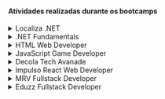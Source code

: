 #### Atividades realizadas durante os bootcamps

<details>
  <summary>Localiza .NET</summary>
  <div>
    <h5>Solução de problemas em C#</h5>
    &nbsp; <a href="https://github.com/theadelmojr/Cursos/blob/main/Localiza.NET/Solu%C3%A7%C3%A3o%20de%20problemas%20em%20C%23/desafio1/Program.cs">Consumo médio do automóvel</a><br/>
    &nbsp; <a href="https://github.com/theadelmojr/Cursos/blob/main/Localiza.NET/Solu%C3%A7%C3%A3o%20de%20problemas%20em%20C%23/desafio2/Program.cs">DDD</a><br/>
    &nbsp; <a href="https://github.com/theadelmojr/Cursos/blob/main/Localiza.NET/Solu%C3%A7%C3%A3o%20de%20problemas%20em%20C%23/desafio3/Program.cs">Notas e moedas</a><br/>
  </div>
  <div>
    <h5>Criando uma aplicação .NET</h5>
    &nbsp; <a href="https://github.com/theadelmojr/Cursos/blob/main/Localiza.NET/Criando%20uma%20aplica%C3%A7%C3%A3o%20.NET/Appbanco/Program.cs">Aplicativo de transferência bancária</a><br/>
    &nbsp; <a href="https://github.com/theadelmojr/Cursos/blob/main/Localiza.NET/Criando%20uma%20aplica%C3%A7%C3%A3o%20.NET/Locadora/Program.cs">Aplicativo de locadora</a><br/>
    &nbsp; <a href="https://github.com/theadelmojr/Cursos/blob/main/Localiza.NET/Criando%20uma%20aplica%C3%A7%C3%A3o%20.NET/Api/Program.cs">Api</a><br/>
  </div>
  <div>
    <h5>Desafios aritméticos em C#</h5>
    &nbsp; <a href="https://github.com/theadelmojr/Cursos/blob/main/Localiza.NET/Desafios%20aritm%C3%A9ticos%20em%20C%23/desafio1/Program.cs">Média 1</a><br/>
    &nbsp; <a href="https://github.com/theadelmojr/Cursos/blob/main/Localiza.NET/Desafios%20aritm%C3%A9ticos%20em%20C%23/desafio2/Program.cs">Crescimento populacional</a><br/>
    &nbsp; <a href="https://github.com/theadelmojr/Cursos/blob/main/Localiza.NET/Desafios%20aritm%C3%A9ticos%20em%20C%23/desafio3/Program.cs">Bazinga!</a><br/>
    &nbsp; <a href="https://github.com/theadelmojr/Cursos/blob/main/Localiza.NET/Desafios%20aritm%C3%A9ticos%20em%20C%23/desafio4/Program.cs">Tempo de um evento</a><br/>
    &nbsp; <a href="https://github.com/theadelmojr/Cursos/blob/main/Localiza.NET/Desafios%20aritm%C3%A9ticos%20em%20C%23/desafio5/Program.cs">Comunicação em piralândia</a><br/>
  </div>
  <div>
    <h5>Praticando programação em C#</h5>
    &nbsp; <a href="https://github.com/theadelmojr/Cursos/blob/main/Localiza.NET/Praticando%20programa%C3%A7%C3%A3o%20em%20C%23/desafio1/Program.cs">Coordenadas em um ponto</a><br/>
    &nbsp; <a href="https://github.com/theadelmojr/Cursos/blob/main/Localiza.NET/Praticando%20programa%C3%A7%C3%A3o%20em%20C%23/desafio2/Program.cs">Compras no supermercado</a><br/>
    &nbsp; <a href="https://github.com/theadelmojr/Cursos/blob/main/Localiza.NET/Praticando%20programa%C3%A7%C3%A3o%20em%20C%23/desafio3/Program.cs">Pink e Cérebro</a><br/>
  </div>
</details>

<details>
  <summary>.NET Fundamentals</summary>
  <div>
    <h5>Introdução a Programação com C#</h5>
    &nbsp; <a href="https://github.com/theadelmojr/Cursos/blob/main/.NETfundamentals/Introdu%C3%A7%C3%A3o%20a%20Programa%C3%A7%C3%A3o%20com%20C%23/desafio1/Program.cs">Dividindo X por Y</a><br/>
    &nbsp; <a href="https://github.com/theadelmojr/Cursos/blob/main/.NETfundamentals/Introdu%C3%A7%C3%A3o%20a%20Programa%C3%A7%C3%A3o%20com%20C%23/desafio2/Program.cs">Distância</a><br/>
    &nbsp; <a href="https://github.com/theadelmojr/Cursos/blob/main/.NETfundamentals/Introdu%C3%A7%C3%A3o%20a%20Programa%C3%A7%C3%A3o%20com%20C%23/desafio3/Program.cs">Quanta mandioca?</a><br/>
  </div>
  <div>
    <h5>Introdução a Programação com .NET</h5>
    &nbsp; <a href="https://github.com/theadelmojr/Cursos/blob/main/.NETfundamentals/Introdu%C3%A7%C3%A3o%20a%20Programa%C3%A7%C3%A3o%20com%20C%23/desafio1/Program.cs">Dividindo X por Y</a><br/>
    &nbsp; <a href="https://github.com/theadelmojr/Cursos/blob/main/Localiza.NET/Desafios%20aritm%C3%A9ticos%20em%20C%23/desafio3/Program.cs">Bazinga!</a><br/>
    &nbsp; <a href="https://github.com/theadelmojr/Cursos/blob/main/.NETfundamentals/Introdu%C3%A7%C3%A3o%20a%20Programa%C3%A7%C3%A3o%20com%20.NET/desafio1/Program.cs">Coxinha de Bueno</a><br/>
  </div>
  <div>
    <h5>Solução de problemas com .NET</h5>
    &nbsp; <a href="https://github.com/theadelmojr/Cursos/blob/main/.NETfundamentals/Solu%C3%A7%C3%A3o%20de%20problemas%20com%20.NET/desafio1/Program.cs">Programa para validação de notas</a><br/>
    &nbsp; <a href="https://github.com/theadelmojr/Cursos/blob/main/.NETfundamentals/Introdu%C3%A7%C3%A3o%20a%20Programa%C3%A7%C3%A3o%20com%20C%23/desafio3/Program.cs">Quanta mandioca?</a><br/>
    &nbsp; <a href="https://github.com/theadelmojr/Cursos/blob/main/Localiza.NET/Praticando%20programa%C3%A7%C3%A3o%20em%20C%23/desafio2/Program.cs">Compras no supermercado</a><br/>
    &nbsp; <a href="https://github.com/theadelmojr/Cursos/blob/main/.NETfundamentals/Solu%C3%A7%C3%A3o%20de%20problemas%20com%20.NET/desafio2/Program.cs">Validador de senhas com requisitos</a><br/>
    &nbsp; <a href="https://github.com/theadelmojr/Cursos/blob/main/.NETfundamentals/Solu%C3%A7%C3%A3o%20de%20problemas%20com%20.NET/desafio3/Program.cs">Fila de banco</a><br/>
  </div>
</details>

<details>
  <summary>HTML Web Developer</summary>
  <div>
    <h5>Recriando páginas HTML</h5>
    &nbsp; <a href="https://github.com/theadelmojr/Cursos/tree/main/HTML%20Web%20Developer/Recriando%20p%C3%A1ginas%20HTML/Instagram-clone">Instagram</a><br/>
    &nbsp; <a href="https://github.com/theadelmojr/Cursos/tree/main/HTML%20Web%20Developer/Recriando%20p%C3%A1ginas%20HTML/Netflix-clone">Netflix</a><br/>
    &nbsp; <a href="https://github.com/theadelmojr/Cursos/tree/main/HTML%20Web%20Developer/Recriando%20p%C3%A1ginas%20HTML/UsandoBootstrap">Bootstrap</a><br/>
    &nbsp; <a href="https://github.com/theadelmojr/Cursos/tree/main/HTML%20Web%20Developer/Recriando%20p%C3%A1ginas%20HTML/SnakeGame">Jogo da cobrinha</a><br/>
  </div>
  <div>
    <h5>Introdução a Programação com JavaScript</h5>
    &nbsp; <a href="https://github.com/theadelmojr/Cursos/blob/main/HTML%20Web%20Developer/Introdu%C3%A7%C3%A3o%20a%20Programa%C3%A7%C3%A3o%20com%20JavaScript/Desafio1.js">Visita na feira</a><br/>
    &nbsp; <a href="https://github.com/theadelmojr/Cursos/blob/main/HTML%20Web%20Developer/Introdu%C3%A7%C3%A3o%20a%20Programa%C3%A7%C3%A3o%20com%20JavaScript/Desafio2.js">Multiplicação simples</a><br/>
    &nbsp; <a href="https://github.com/theadelmojr/Cursos/blob/main/HTML%20Web%20Developer/Introdu%C3%A7%C3%A3o%20a%20Programa%C3%A7%C3%A3o%20com%20JavaScript/Desafio3.js">Folha de pagamento</a><br/>
  </div>
</details>

<details>
  <summary>JavaScript Game Developer</summary>
  <div>
    <h5>Games</h5>
    &nbsp; <a href="https://github.com/theadelmojr/Cursos/tree/main/JavaScript%20Game%20Developer/Games/Helicopter">Jogo do helicóptero</a><br/>
    &nbsp; <a href="https://github.com/theadelmojr/Cursos/tree/main/JavaScript%20Game%20Developer/Games/Genius">Jogo genius</a><br/>
    &nbsp; <a href="https://github.com/theadelmojr/Cursos/tree/main/JavaScript%20Game%20Developer/Games/Dinosauro">Jogo do dinosauro</a><br/>
  </div>
</details>

<details>
  <summary>Decola Tech Avanade</summary>
  <div>
    <h5>Primeiros desafios Matemáticos em C#</h5>
    &nbsp; <a href="https://github.com/theadelmojr/Cursos/blob/main/Decola%20Tech%20Avanade/Primeiros%20desafios%20Matem%C3%A1ticos%20em%20C%23/desafio1/Program.cs">Soma simples</a><br/>
    &nbsp; <a href="https://github.com/theadelmojr/Cursos/blob/main/Localiza.NET/Solu%C3%A7%C3%A3o%20de%20problemas%20em%20C%23/desafio2/Program.cs">DDD</a><br/>
  <div>
    <h5>Introdução a Resolução de Desafios com C#</h5>
    &nbsp; <a href="https://github.com/theadelmojr/Cursos/blob/main/Decola%20Tech%20Avanade/Introdu%C3%A7%C3%A3o%20a%20Resolu%C3%A7%C3%A3o%20de%20Desafios%20com%20C%23/desafio1/Program.cs">Múltiplos</a><br/>
    &nbsp; <a href="https://github.com/theadelmojr/Cursos/blob/main/Decola%20Tech%20Avanade/Introdu%C3%A7%C3%A3o%20a%20Resolu%C3%A7%C3%A3o%20de%20Desafios%20com%20C%23/desafio2/Program.cs">Números ímpares</a><br/>
    &nbsp; <a href="https://github.com/theadelmojr/Cursos/blob/main/Decola%20Tech%20Avanade/Introdu%C3%A7%C3%A3o%20a%20Resolu%C3%A7%C3%A3o%20de%20Desafios%20com%20C%23/desafio3/Program.cs">Conversão de tempo</a><br/>
    &nbsp; <a href="https://github.com/theadelmojr/Cursos/blob/main/Decola%20Tech%20Avanade/Introdu%C3%A7%C3%A3o%20a%20Resolu%C3%A7%C3%A3o%20de%20Desafios%20com%20C%23/desafio4/Program.cs">tempo do Dobby</a><br/>
  </div>
  <div>
    <h5>Desafios numéricos em C#</h5>
    &nbsp; <a href="https://github.com/theadelmojr/Cursos/blob/main/Decola%20Tech%20Avanade/Desafios%20num%C3%A9ricos%20em%20C%23/desafio1/Program.cs">Tipo de combustivel</a><br/>
    &nbsp; <a href="https://github.com/theadelmojr/Cursos/blob/main/Decola%20Tech%20Avanade/Desafios%20num%C3%A9ricos%20em%20C%23/desafio2/Program.cs">O maior</a><br/>
    &nbsp; <a href="https://github.com/theadelmojr/Cursos/blob/main/Decola%20Tech%20Avanade/Desafios%20num%C3%A9ricos%20em%20C%23/desafio3/Program.cs">Validação de nota</a><br/>
    &nbsp; <a href="https://github.com/theadelmojr/Cursos/blob/main/Decola%20Tech%20Avanade/Desafios%20num%C3%A9ricos%20em%20C%23/desafio4/Program.cs">Tipos de triângulo</a><br/>
    &nbsp; <a href="https://github.com/theadelmojr/Cursos/blob/main/Decola%20Tech%20Avanade/Desafios%20num%C3%A9ricos%20em%20C%23/desafio5/Program.cs">Sequência lógica 2</a><br/>
    &nbsp; <a href="https://github.com/theadelmojr/Cursos/blob/main/Localiza.NET/Praticando%20programa%C3%A7%C3%A3o%20em%20C%23/desafio1/Program.cs">Coordenadas em um ponto</a><br/>
  </div>
  <div>
    <h5>Criando um catálogo de jogos usando boas práticas de arquitetura com .NET</h5>
    &nbsp; <a href="https://github.com/theadelmojr/Cursos/blob/main/Decola%20Tech%20Avanade/Criando%20um%20cat%C3%A1logo%20de%20jogos/CatalogoJogos/Program.cs">Locadora de jogos</a><br/>
  </div>
</details>

<details>
  <summary>Impulso React Web Developer</summary>
  <div>
    <h5>Desafios Iniciais JavaScript</h5>
    &nbsp; <a href="https://github.com/theadelmojr/Cursos/blob/main/Impulso%20React%20Web%20Developer/Desafios%20Iniciais%20JavaScript/Desafio1.js">Tabuada</a><br/>
    &nbsp; <a href="https://github.com/theadelmojr/Cursos/blob/main/Impulso%20React%20Web%20Developer/Desafios%20Iniciais%20JavaScript/Desafio2.js">Intervalo</a><br/>
    &nbsp; <a href="https://github.com/theadelmojr/Cursos/blob/main/Impulso%20React%20Web%20Developer/Desafios%20Iniciais%20JavaScript/Desafio3.js">Tipo de Combustivel</a><br/>
  </div>
  <div>
    <h5>Desafios Intermediários JavaScript</h5>
    &nbsp; <a href="https://github.com/theadelmojr/Cursos/blob/main/.NETfundamentals/Introdu%C3%A7%C3%A3o%20a%20Programa%C3%A7%C3%A3o%20com%20.NET/desafio1/Program.cs">Coxinha de Bueno</a><br/>
    &nbsp; <a href="https://github.com/theadelmojr/Cursos/blob/main/Impulso%20React%20Web%20Developer/Desafios%20Intermedi%C3%A1rios%20JavaScript/Desafio2.js">Taxa de imposto de renda</a><br/>
    &nbsp; <a href="https://github.com/theadelmojr/Cursos/blob/main/Impulso%20React%20Web%20Developer/Desafios%20Intermedi%C3%A1rios%20JavaScript/Desafio3.js">Saída 6</a><br/>
  </div>
  <div>
    <h5>Desafios Médios JavaScript</h5>
    &nbsp; <a href="https://github.com/theadelmojr/Cursos/blob/main/Impulso%20React%20Web%20Developer/Desafios%20M%C3%A9dios%20JavaScript/Desafio1.js">Fases da Lua</a><br/>
    &nbsp; <a href="https://github.com/theadelmojr/Cursos/blob/main/Impulso%20React%20Web%20Developer/Desafios%20M%C3%A9dios%20JavaScript/Desafio2.js">Polígonos Regulares Simples</a><br/>
    &nbsp; <a href="https://github.com/theadelmojr/Cursos/blob/main/Impulso%20React%20Web%20Developer/Desafios%20M%C3%A9dios%20JavaScript/Desafio3.js">Teorema da Divisão Euclidiana</a><br/>
  </div>
</details>

<details>
  <summary>MRV Fullstack Developer</summary>
  <div>
    <h5>Desafios Iniciais JavaScript</h5>
    &nbsp; <a href="https://github.com/theadelmojr/Cursos/blob/main/Impulso%20React%20Web%20Developer/Desafios%20Iniciais%20JavaScript/Desafio2.js">Intervalo</a><br/>
    &nbsp; <a href="https://github.com/theadelmojr/Cursos/blob/main/.NETfundamentals/Introdu%C3%A7%C3%A3o%20a%20Programa%C3%A7%C3%A3o%20com%20C%23/desafio3/Program.cs">Quanta mandioca?</a><br/>
    &nbsp; <a href="https://github.com/theadelmojr/Cursos/blob/main/MRV%20Fullstack%20Developer/Programando%20com%20JavaScript%20-%20Iniciante/Desafio3.js">Números impares</a><br/>
  </div>
</details>

<details>
  <summary>Eduzz Fullstack Developer</summary>
  <div>
    <h5>Resolvendo Desafios Básicos em JavaScript</h5>
    &nbsp; <a href="https://github.com/theadelmojr/Cursos/blob/main/Eduzz%20Fullstack%20Developer/Resolvendo%20Desafios%20B%C3%A1sicos%20em%20JavaScript/Desafio1.js">Múltiplos</a><br/>
    &nbsp; <a href="https://github.com/theadelmojr/Cursos/blob/main/Eduzz%20Fullstack%20Developer/Resolvendo%20Desafios%20B%C3%A1sicos%20em%20JavaScript/Desafio2.js">Teste de Seleção 1</a><br/>
    &nbsp; <a href="https://github.com/theadelmojr/Cursos/blob/main/HTML%20Web%20Developer/Introdu%C3%A7%C3%A3o%20a%20Programa%C3%A7%C3%A3o%20com%20JavaScript/Desafio3.js">Folha de pagamento</a><br/>
  </div><div>
    <h5>Resolvendo desafios em JavaScript</h5>
    &nbsp; <a href="https://github.com/theadelmojr/Cursos/blob/main/Eduzz%20Fullstack%20Developer/Resolvendo%20desafios%20em%20JavaScript/Desafio1.js">Quadrado de Pares</a><br/>
    &nbsp; <a href="https://github.com/theadelmojr/Cursos/blob/main/Eduzz%20Fullstack%20Developer/Resolvendo%20desafios%20em%20JavaScript/Desafio2.js">Resto 2</a><br/>
    &nbsp; <a href="https://github.com/theadelmojr/Cursos/blob/main/Eduzz%20Fullstack%20Developer/Resolvendo%20desafios%20em%20JavaScript/Desafio3.js">Nossos Dias Nunca Voltarão</a><br/>
  </div>
</details>